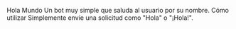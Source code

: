 Hola Mundo
Un bot muy simple que saluda al usuario por su nombre.
Cómo utilizar
Simplemente envíe una solicitud como "Hola" o "¡Hola!".
